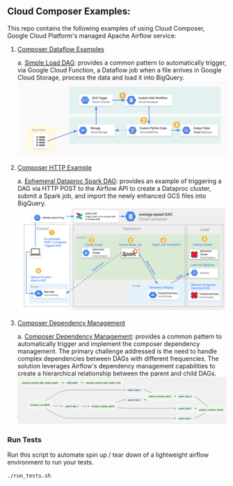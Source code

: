 ## Cloud Composer Examples:
This repo contains the following examples of using Cloud Composer, Google Cloud Platform's managed Apache Airflow service:

1. [Composer Dataflow Examples](composer_dataflow_examples/README.md)

	a. [Simple Load DAG](composer_dataflow_examples/simple_load_dag.py): provides a common pattern to automatically trigger, via Google Cloud Function, a Dataflow job when a file arrives in Google Cloud Storage, process the data and load it into BigQuery.
![Alt text](img/workflow-overview.png "Workflow Overview")

2. [Composer HTTP Example](composer_http_post_example/README.md)

	a. [Ephemeral Dataproc Spark DAG](composer_http_post_example/ephemeral_dataproc_spark_dag.py): provides an example of triggering a DAG via HTTP POST to the Airflow API to create a Dataproc cluster, submit a Spark job, and import the newly enhanced GCS files into BigQuery.
![Alt text](img/composer-http-post-arch.png "A diagram illustrating the workflow described below.")

3. [Composer Dependency Management]( composer_dependency_management_example/README.md)
   
	a. [Composer Dependency Management](composer_dependency_management_example/): provides a common pattern to automatically trigger and implement the composer dependency management. The primary challenge addressed is the need to handle complex dependencies between DAGs with different frequencies. The solution leverages Airflow's dependency management capabilities to create a hierarchical relationship between the parent and child DAGs.
![Alt text](img/composer_mgmt_usecase.png "Composer Management Lineage Overview")



### Run Tests
Run this script to automate spin up / tear down of a lightweight airflow environment to run your tests.
```bash
./run_tests.sh
```
